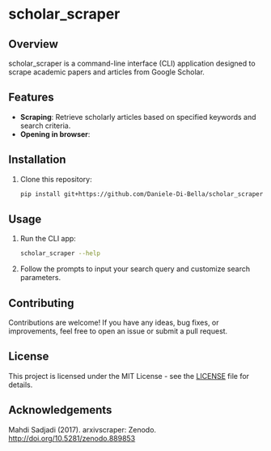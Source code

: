 # scholar_scraper

## Overview

scholar_scraper is a command-line interface (CLI) application designed to scrape academic papers and articles 
from Google Scholar. 

## Features

- **Scraping**: Retrieve scholarly articles based on specified keywords and search criteria.
- **Opening in browser**: 

## Installation

1. Clone this repository:

   ```bash
   pip install git+https://github.com/Daniele-Di-Bella/scholar_scraper.git
   ```

## Usage

1. Run the CLI app:

   ```bash
   scholar_scraper --help
   ```

2. Follow the prompts to input your search query and customize search parameters.

## Contributing

Contributions are welcome! If you have any ideas, bug fixes, or improvements, feel free to open an issue or submit a pull request.

## License

This project is licensed under the MIT License - see the [LICENSE](LICENSE) file for details.

## Acknowledgements

Mahdi Sadjadi (2017). arxivscraper: Zenodo. http://doi.org/10.5281/zenodo.889853